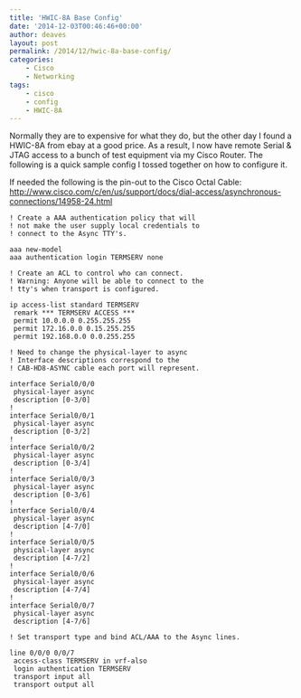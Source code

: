 ```yaml
---
title: 'HWIC-8A Base Config'
date: '2014-12-03T00:46:46+00:00'
author: deaves
layout: post
permalink: /2014/12/hwic-8a-base-config/
categories:
    - Cisco
    - Networking
tags:
    - cisco
    - config
    - HWIC-8A
---
```


Normally they are to expensive for what they do, but the other day I found a HWIC-8A from ebay at a good price. As a result, I now have remote Serial &amp; JTAG access to a bunch of test equipment via my Cisco Router. The following is a quick sample config I tossed together on how to configure it.

If needed the following is the pin-out to the Cisco Octal Cable: http://www.cisco.com/c/en/us/support/docs/dial-access/asynchronous-connections/14958-24.html

```tsx
! Create a AAA authentication policy that will
! not make the user supply local credentials to
! connect to the Async TTY's. 

aaa new-model
aaa authentication login TERMSERV none

! Create an ACL to control who can connect.
! Warning: Anyone will be able to connect to the
! tty's when transport is configured.

ip access-list standard TERMSERV
 remark *** TERMSERV ACCESS ***
 permit 10.0.0.0 0.255.255.255
 permit 172.16.0.0 0.15.255.255
 permit 192.168.0.0 0.0.255.255

! Need to change the physical-layer to async
! Interface descriptions correspond to the
! CAB-HD8-ASYNC cable each port will represent.

interface Serial0/0/0
 physical-layer async
 description [0-3/0]
!
interface Serial0/0/1
 physical-layer async
 description [0-3/2]
!
interface Serial0/0/2
 physical-layer async
 description [0-3/4]
!
interface Serial0/0/3
 physical-layer async
 description [0-3/6]
!
interface Serial0/0/4
 physical-layer async
 description [4-7/0]
!
interface Serial0/0/5
 physical-layer async
 description [4-7/2]
!
interface Serial0/0/6
 physical-layer async
 description [4-7/4]
!
interface Serial0/0/7
 physical-layer async
 description [4-7/6]

! Set transport type and bind ACL/AAA to the Async lines.

line 0/0/0 0/0/7
 access-class TERMSERV in vrf-also
 login authentication TERMSERV
 transport input all
 transport output all
```
